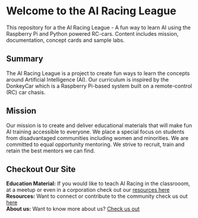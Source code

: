 # Welcome to the AI Racing League
This repository for a the AI Racing League - A fun way to learn AI using the Raspberry Pi and Python powered RC-cars.  Content includes mission, documentation, concept cards and sample labs.

## Summary
The AI Racing League is a project to create fun ways to learn the concepts around Artificial Intelligence (AI).  Our curriculum is inspired by the DonkeyCar which is a Raspberry Pi-based system built on a remote-control (RC) car chasis.

## Mission
Our mission is to create and deliver educational materials that will make fun AI training accessible to everyone. We place a special focus on students from disadvantaged communities including women and minorities. We are committed to equal opportunity mentoring.  We strive to recruit, train and retain the best mentors we can find.

## Checkout Our Site
**Education Material:** If you would like to teach AI Racing in the classrooom, at a meetup or even in a corporation check out our [resources here](content/resources.md) <br/>
**Resources:** Want to connect or contribute to the community check us out [here](content/resources.md)</br>
**About us:** Want to know more about us? [Check us out](content/about.md)
